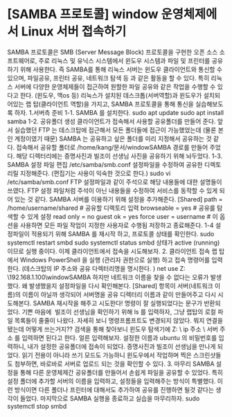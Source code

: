 # [SAMBA 프로토콜] window 운영체제에서 Linux 서버 접속하기

SAMBA 프로토콜은 SMB (Server Message Block) 프로토콜을 구현한 오픈 소스 소프트웨어로, 주로 리눅스 및 유닉스 시스템에서 윈도우 시스템과 파일 및 프린터를 공유하기 위해 사용한다.
즉 SAMBA를 통해 리눅스 서버는 윈도우 클라이언트와 통신할 수 있으며, 파일공유, 프린터 공유, 네트워크 탐색 등 과 같은 활동을 할 수 있다.
특히 리눅스 서버에 다양한 운영체제들이 접근하여 원할한 파일 공유와 같은 작업을 수행할 수 있다고 한다. (윈도우, 맥os 등)
리눅스가 설치된 데스크톱(서버역할)과 윈도우가 설치되어있는 랩 탑(클라이언트 역할)을 가지고, SAMBA 프로토콜을 통해 통신을 실습해보도록 하자.
1.서버측 준비
1-1. SAMBA 를 설치한다.
sudo apt update
sudo apt install samba
1-2. 공유폴더 생성
클라이언트가 접속해서 사용할 공유폴더를 만들어 준다.
앞서 실습했던 FTP 는 데스크탑에 접근해서 모든 폴더들에 접근이 가능했었는데 (물론 본인 계정이였기 때문) SAMBA 는 공유하고 싶은 폴더를 미리 지정해서 공유하는 것 같다.
접속해서 공유할 폴더로 /home/kang/문서/windowSAMBA 경로를 만들어 주었다.
해당 디렉터리에는 증명사진과 빌조이 선생님 사진을 공유하기 위해 놔두었다.
1-3. SAMBA 설정 파일 편집
/etc/samba/smb.conf 설정파일을 수정하여 공유한 디렉토리릴 지정해준다. (편집기는 사용이 익숙한 것으로 한다.)
sudo vi /etc/samba/smb.conf
FTP 설정파일과 같이 주석으로 해당 내용들에 대한 설명들이 쓰였다. FTP 설정 파일처럼 주석이 아닌 내용들을 수정하여 서비스를 동작할 수 있게 되어 있는 것 같다. SAMBA 서버를 이용하기 위해 설정을 추가해준다.
[Shared]
   path = /home/username/shared # 공유할 디렉토리 입력
   browseable = yes # 공유를 탐색할 수 있게 설정
   read only = no
   guest ok = yes
   force user = username # 이 옵션을 사용하면 모든 파일 작업이 지정한 사용자로 수행됨
저장하고 종료해준다.
1-4 설정파일이 적용되기 위해 SAMBA 를 재시작 하고, 프로토콜 상태를 확인한다.
sudo systemctl restart smbd
sudo systemctl status smbd
상태가
active (running)
이므로 실행 중이다. 이제 클라이언트에서 접속을 시도해보자.
2. 클라이언트 접속
랩 탑에서 Windows PowerShell 을 실행 (관리자 권한으로 실행) 하고 접속 명령어를 입력한다. (데스크탑의 IP 주소와 공유 다렉터리명을 명시한다. )
net use Z: \\192.168.1.100\windowSAMBA
하지만 네트워크 이름을 찾을 수 없다는 오류가 발생했다. 왜 발생했을지 설정파일을 다시 확인해본다.
[Shared] 항목이 서버(네트워크 이름)의 이름이 아닐까 생각되어 서버명을 공유 디렉터리 이름과 같이 만들어주고 다시 시도해본다.
SAMBA 재시작을 해주고 시도한다!
명령이 잘 실행되었다는 문구가 반환되었다. 기쁜 마음에  빌조이 선생님을 확인하기 위해
ls 를 입력하자, 그냥 랩탑의 로컬 파일 목록들이 줄줄이 나왔다.
자세히 보니 명령프롬프트도 변경되지 않았다.
뭐지 연결을 됐는데 어떻게 쓰는거지??
검색을 통해 찾아보니
윈도우 탐색기에 Z: \\ ip 주소 \ 서버 주소 를 입력하면 된다고 한다. 얼른 입력해보자.
설정한 이름과 ubuntu 의 비밀번호를 입력하니, 내가 설정한 공유폴더에 접속이 되었다.
증명사진과 빌조이 선생님을 만나게 되었다.
읽기 전용이 아니라 쓰기 모드도 가능하니 윈도우에서 작업하며 찍은 스크린샷들도 첨부하면, 바로바로 서버로 업로드 되는 것을
확인할 수 있다.
3. 마무리
SAMBA 설정을 통해 다른 운영체제간 공유폴더를 만들어서 손쉽게 파일을 공유할 수 있었다. 특히 설정 폴더에 추가할 서버의 이름을 입력하고, 설정들을 입력해주는 방식이 특별했다. 이런 방식이면 다른 폴더나 프린터에 대해서도 추가하여 공유를 진행하면 될것 같다는 생각이 들었다.
마지막으로 SAMBA 실행을 종료하고 실습을 마무리하자.
sudo systemctl stop smbd
